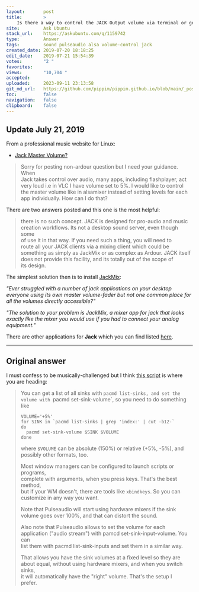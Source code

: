 ```yaml
---
layout:       post
title:        >
    Is there a way to control the JACK Output volume via terminal or get a PulseAudio Input?
site:         Ask Ubuntu
stack_url:    https://askubuntu.com/q/1159742
type:         Answer
tags:         sound pulseaudio alsa volume-control jack
created_date: 2019-07-20 18:18:25
edit_date:    2019-07-21 15:54:39
votes:        "2 "
favorites:    
views:        "10,704 "
accepted:     
uploaded:     2023-09-11 23:13:58
git_md_url:   https://github.com/pippim/pippim.github.io/blob/main/_posts/2019/2019-07-20-Is-there-a-way-to-control-the-JACK-Output-volume-via-terminal-or-get-a-PulseAudio-Input_.md
toc:          false
navigation:   false
clipboard:    false
---
```


## Update July 21, 2019

From a professional music website for Linux:

- [Jack Master Volume?][1]

> Sorry for posting non-ardour question but I need your guidance. When  
> Jack takes control over audio, many apps, including flashplayer, act  
> very loud i.e in VLC I have volume set to 5%. I would like to control  
> the master volume like in alsamixer instead of setting levels for each  
> app individually. How can I do that?  

There are two answers posted and this one is the most helpful:

> there is no such concept. JACK is designed for pro-audio and music  
> creation workflows. Its not a desktop sound server, even though some  
> of use it in that way. If you need such a thing, you will need to  
> route all your JACK clients via a mixing client which could be  
> something as simply as JackMix or as complex as Ardour. JACK itself  
> does not provide this facility, and its totally out of the scope of  
> its design.  

The simplest solution then is to install [JackMix][2]:

*"Ever struggled with a number of jack applications on your desktop everyone using its own master volume-fader but not one common place for all the volumes directly accessible?"*

*"The solution to your problem is JackMix, a mixer app for jack that looks exactly like the mixer you would use if you had to connect your analog equipment."*

There are other applications for **Jack** which you can find listed [here][3].

----------

## Original answer

I must confess to be musically-challenged but I think [this script][4] is where you are heading:

> You can get a list of all sinks with `pacmd list-sinks, and set the  
> volume with `pacmd set-sink-volume`, so you need to do something like  
>   
>     VOLUME='+5%'  
>     for SINK in `pacmd list-sinks | grep 'index:' | cut -b12-`  
>     do  
>       pacmd set-sink-volume $SINK $VOLUME  
>     done  
>   
> where `$VOLUME` can be absolute (150%) or relative (+5%, -5%), and  
> possibly other formats, too.  
>   
> Most window managers can be configured to launch scripts or programs,  
> complete with arguments, when you press keys. That's the best method,  
> but if your WM doesn't, there are tools like `xbindkeys`. So you can  
> customize in any way you want.  
>   
> Note that Pulseaudio will start using hardware mixers if the sink  
> volume goes over 100%, and that can distort the sound.  
>   
> Also note that Pulseaudio allows to set the volume for each  
> application ("audio stream") with pamcd set-sink-input-volume. You can  
> list them with pacmd list-sink-inputs and set them in a similar way.  
>   
> That allows you have the sink volumes at a fixed level so they are  
> about equal, without using hardware mixers, and when you switch sinks,  
> it will automatically have the "right" volume. That's the setup I  
> prefer.  


  [1]: https://discourse.ardour.org/t/jack-master-volume/84650
  [2]: http://www.arnoldarts.de/jackmix/.
  [3]: http://jackaudio.org/applications/
  [4]: https://unix.stackexchange.com/questions/374085/lower-or-increase-pulseaudio-volume-on-all-outputs
